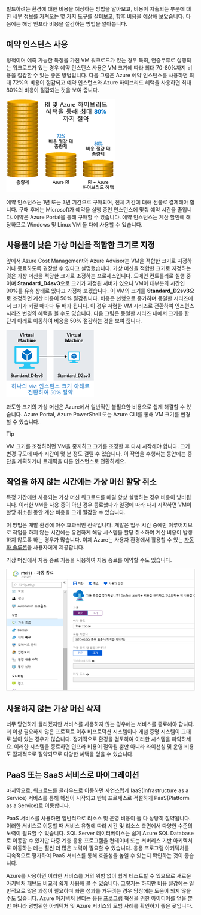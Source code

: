 빌드하려는 환경에 대한 비용을 예상하는 방법을 알아보고, 비용이 지출되는 부분에 대한 세부 정보를 가져오는 몇 가지 도구를 살펴보고, 향후 비용을 예상해 보았습니다. 다음에는 해당 인프라 비용을 절감하는 방법을 알아봅니다.

## <a name="use-reserved-instances"></a>예약 인스턴스 사용

정적이며 예측 가능한 특징을 가진 VM 워크로드가 있는 경우 특히, 연중무휴로 실행되는 워크로드가 있는 경우 예약 인스턴스 사용은 VM 크기에 따라 최대 70-80%까지 비용을 절감할 수 있는 좋은 방법입니다. 다음 그림은 Azure 예약 인스턴스를 사용하면 최대 72%의 비용이 절감되고 예약 인스턴스와 Azure 하이브리드 혜택을 사용하면 최대 80%의 비용이 절감되는 것을 보여 줍니다.

![종량제를 사용하는 경우에 비해 Azure 예약 인스턴스와 Azure 하이브리드 혜택을 사용하는 경우 얻을 수 있는 비용 혜택을 보여 주는 그림입니다.](../media/4-savings-coins.png)

예약 인스턴스는 1년 또는 3년 기간으로 구매되며, 전체 기간에 대해 선불로 결제해야 합니다. 구매 후에는 Microsoft가 예약을 실행 중인 인스턴스에 맞춰 예약 시간을 줄입니다. 예약은 Azure Portal을 통해 구매할 수 있습니다. 예약 인스턴스는 계산 할인에 해당하므로 Windows 및 Linux VM 둘 다에 사용할 수 있습니다.

## <a name="right-size-underutilized-virtual-machines"></a>사용률이 낮은 가상 머신을 적합한 크기로 지정

앞에서 Azure Cost Management와 Azure Advisor는 VM을 적합한 크기로 지정하거나 종료하도록 권장할 수 있다고 설명했습니다. 가상 머신을 적합한 크기로 지정하는 것은 가상 머신을 적당한 크기로 조정하는 프로세스입니다. 도메인 컨트롤러로 실행 중이며 **Standard_D4sv3**으로 크기가 지정된 서버가 있으나 VM이 대부분의 시간인 90%를 유휴 상태로 있다고 가정해 보겠습니다. 이 VM의 크기를 **Standard_D2sv3**으로 조정하면 계산 비용이 50% 절감됩니다. 비용은 선형으로 증가하며 동일한 시리즈에서 크기가 커질 때마다 두 배가 됩니다. 이 경우 저렴한 VM 시리즈로 전환하여 인스턴스 시리즈 변경의 혜택을 볼 수도 있습니다. 다음 그림은 동일한 시리즈 내에서 크기를 한 단계 아래로 이동하여 비용을 50% 절감하는 것을 보여 줍니다.

![활용도가 낮은 가상 머신을 축소하여 비용을 절감 효과를 보여 주는 그림입니다.](../media/4-vm-resize.png)

과도한 크기의 가상 머신은 Azure에서 일반적인 불필요한 비용으로 쉽게 해결할 수 있습니다. Azure Portal, Azure PowerShell 또는 Azure CLI를 통해 VM 크기를 변경할 수 있습니다.

> [!TIP]
> VM 크기를 조정하려면 VM을 중지하고 크기를 조정한 후 다시 시작해야 합니다. 크기 변경 규모에 따라 시간이 몇 분 정도 걸릴 수 있습니다. 이 작업을 수행하는 동안에는 중단을 계획하거나 트래픽을 다른 인스턴스로 전환하세요.

## <a name="deallocate-virtual-machines-in-off-hours"></a>작업을 하지 않는 시간에는 가상 머신 할당 취소

특정 기간에만 사용되는 가상 머신 워크로드를 매일 항상 실행하는 경우 비용이 낭비됩니다. 이러한 VM을 사용 중이 아닌 경우 종료했다가 일정에 따라 다시 시작하면 VM이 할당 취소된 동안 계산 비용을 크게 절감할 수 있습니다.

이 방법은 개발 환경에 아주 효과적인 전략입니다. 개발은 업무 시간 중에만 이루어지므로 작업을 하지 않는 시간에는 유연하게 해당 시스템을 할당 취소하여 계산 비용이 발생하지 않도록 하는 경우가 많습니다. 이제 Azure는 사용자 환경에서 활용할 수 있는 [자동화 솔루션](https://docs.microsoft.com/azure/automation/automation-solution-vm-management)을 사용자에게 제공합니다.

가상 머신에서 자동 종료 기능을 사용하여 자동 종료를 예약할 수도 있습니다.

![사용 하도록 설정 하는 종료 시간을 사용 하 여 가상 머신 블레이드의 자동 종료 섹션을 보여 주는 Azure portal의 스크린샷.](../media/4-vm-auto-shutdown.png)

## <a name="delete-unused-virtual-machines"></a>사용하지 않는 가상 머신 삭제

 너무 당연하게 들리겠지만 서비스를 사용하지 않는 경우에는 서비스를 종료해야 합니다. 더 이상 필요하지 않은 프로젝트 이후 비프로덕션 시스템이나 개념 증명 시스템이 그대로 남아 있는 경우가 많습니다. 정기적으로 환경을 검토하여 이러한 시스템을 파악하세요. 이러한 시스템을 종료하면 인프라 비용이 절약될 뿐만 아니라 라이선싱 및 운영 비용도 잠재적으로 절약되므로 다양한 혜택을 얻을 수 있습니다.

## <a name="migrate-to-paas-or-saas-services"></a>PaaS 또는 SaaS 서비스로 마이그레이션

마지막으로, 워크로드를 클라우드로 이동하면 자연스럽게 IaaS(Infrastructure as a Service) 서비스를 통해 혁신이 시작되고 반복 프로세스로 적절하게 PaaS(Platform as a Service)로 이동합니다.

PaaS 서비스를 사용하면 일반적으로 리소스 및 운영 비용이 둘 다 상당히 절약됩니다. 이러한 서비스로 이동할 때 서비스 유형에 따라 시간 및 리소스 측면에서 다양한 수준의 노력이 필요할 수 있습니다. SQL Server 데이터베이스는 쉽게 Azure SQL Database로 이동할 수 있지만 다중 계층 응용 프로그램을 컨테이너 또는 서버리스 기반 아키텍처로 이동하는 데는 훨씬 더 많은 노력이 필요할 수 있습니다. 응용 프로그램 아키텍처를 지속적으로 평가하여 PaaS 서비스를 통해 효율성을 높일 수 있는지 확인하는 것이 좋습니다.

Azure를 사용하면 이러한 서비스를 거의 위험 없이 쉽게 테스트할 수 있으므로 새로운 아키텍처 패턴도 비교적 쉽게 사용해 볼 수 있습니다. 그렇기는 하지만 비용 절감에는 일반적으로 많은 과정이 필요하며 빠른 성과를 거두려는 경우 당장에는 도움이 되지 않을 수도 있습니다. Azure 아키텍처 센터는 응용 프로그램 혁신을 위한 아이디어를 얻을 뿐만 아니라 광범위한 아키텍처 및 Azure 서비스의 모범 사례를 확인하기 좋은 곳입니다.
